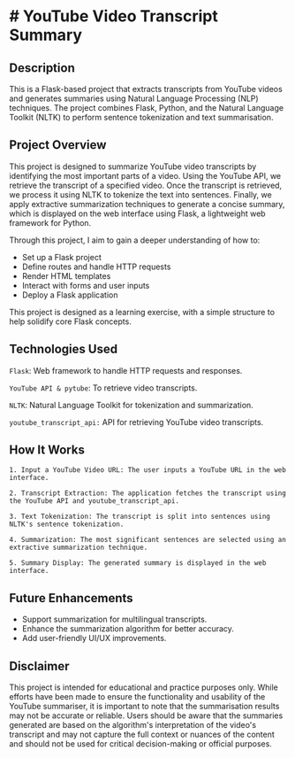 # # YouTube Video Transcript Summary

## Description

This is a Flask-based project that extracts transcripts from YouTube videos and generates summaries using Natural Language Processing (NLP) techniques. The project combines Flask, Python, and the Natural Language Toolkit (NLTK) to perform sentence tokenization and text summarisation.

## Project Overview

This project is designed to summarize YouTube video transcripts by identifying the most important parts of a video. Using the YouTube API, we retrieve the transcript of a specified video. Once the transcript is retrieved, we process it using NLTK to tokenize the text into sentences. Finally, we apply extractive summarization techniques to generate a concise summary, which is displayed on the web interface using Flask, a lightweight web framework for Python.

Through this project, I aim to gain a deeper understanding of how to:

- Set up a Flask project
- Define routes and handle HTTP requests
- Render HTML templates
- Interact with forms and user inputs
- Deploy a Flask application

This project is designed as a learning exercise, with a simple structure to help solidify core Flask concepts.

## Technologies Used

`Flask`: Web framework to handle HTTP requests and responses.

`YouTube API & pytube`: To retrieve video transcripts.

`NLTK`: Natural Language Toolkit for tokenization and summarization.

`youtube_transcript_api:` API for retrieving YouTube video transcripts.

## How It Works

    1. Input a YouTube Video URL: The user inputs a YouTube URL in the web interface.

    2. Transcript Extraction: The application fetches the transcript using the YouTube API and youtube_transcript_api.

    3. Text Tokenization: The transcript is split into sentences using NLTK's sentence tokenization.

    4. Summarization: The most significant sentences are selected using an extractive summarization technique.

    5. Summary Display: The generated summary is displayed in the web interface.

## Future Enhancements

- Support summarization for multilingual transcripts.
- Enhance the summarization algorithm for better accuracy.
- Add user-friendly UI/UX improvements.

## Disclaimer

This project is intended for educational and practice purposes only. While efforts have been made to ensure the functionality and usability of the YouTube summariser, it is important to note that the summarisation results may not be accurate or reliable. Users should be aware that the summaries generated are based on the algorithm's interpretation of the video's transcript and may not capture the full context or nuances of the content and should not be used for critical decision-making or official purposes.
